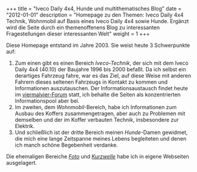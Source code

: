 
+++
title 		= "Iveco Daily 4x4, Hunde und multithematisches Blog"
date 		= "2012-01-01"
description = "Homepage zu den Themen: Iveco Daily 4x4 Technik, Wohnmobil auf Basis eines Iveco Daily 4x4 sowie Hunde. Ergänzt wird die Seite durch ein themenoffenens Blog zu interessanten Fragestellungen dieser interessanten Welt"
weight = 1
+++

Diese Homepage entstand im Jahre 2003. Sie weist heute 3 Schwerpunkte auf: 

1. Zum einen gibt es einen Bereich _Iveco-Technik_, der sich mit dem Iveco Daily 4x4 (40.10) der Baujahre 1996 bis 2000 befaßt. Da ich selbst ein derartiges Fahrzeug fahre, war es das Ziel, auf diese Weise mit anderen Fahrern dieses seltenen Fahrzeugs in Kontakt zu kommen und Informationen auszutauschen. Der Informationsaustausch findet heute im [viermalvier-Forum](http://www.viermalvier.de/ubbthreads.php/forums/17/1/IVECO,_BREMACH_und_SCAM.html) statt, ich behalte die Seiten als konzentrierten Informationspool aber bei.
1. Im zweiten, dem _Wohnmobil_-Bereich, habe ich Informationen zum Ausbau des Koffers zusammengetragen, aber auch zu Problemen mit demselben und der im Koffer verbauten Technik, insbesondere zur Elektrik.
1. Und schließlich ist der dritte Bereich meinen _Hunde_-Damen gewidmet, die mich eine lange Zeitspanne meines Lebens begleiteten und denen ich manch schöne Begebenheit verdanke. 

Die ehemaligen Bereiche [_Foto_](https://www.bilddateien.de) und [_Kurzwelle_](https://www.intervalsignals.org) habe ich in eigene Webseiten ausgelagert.